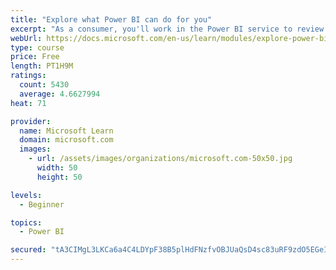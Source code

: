 ```yaml
---
title: "Explore what Power BI can do for you"
excerpt: "As a consumer, you'll work in the Power BI service to review and interact with content that has been shared with you. This module provides the foundational information that you need to work effectively in the Power BI service."
webUrl: https://docs.microsoft.com/en-us/learn/modules/explore-power-bi-service/
type: course
price: Free
length: PT1H9M
ratings:
  count: 5430
  average: 4.6627994
heat: 71

provider:
  name: Microsoft Learn
  domain: microsoft.com
  images:
    - url: /assets/images/organizations/microsoft.com-50x50.jpg
      width: 50
      height: 50

levels:
  - Beginner

topics:
  - Power BI

secured: "tA3CIMgL3LKCa6a4C4LDYpF38B5plHdFNzfvOBJUaQsD4sc83uRF9zdO5EGeIQz3INNoj632g88MrtzaoB/4ehk20JAlqwSdO08DyqSoT7yXNmpaL+M0MfFgtj/nMn6CuRg30gvZOzj1BNPADJFolFxpoxUhA/dDaLzLarL6rRmvlxhPvkgXWj3F4uormN/MMmhPqKNRDK1+0Ck23p+5RDB+RbFYbFKapNDc7D2ZXSlvzbyk0lyO0yOuELzcSNQXEgqdEIK1UW6zbrTWbu+8TMnBiTSlFrZwYvx+ht5deRFxM9B2cYioMdKvzfjemEHsiiZhig+3/FggvMuE21y5QxxvMT6BTrPQBI9Kb+4lrDbxPppturhjvmBU+al8d1+nTxXaTew0c+aP7bV0TqWfjw==;3ut95qkSztPdCGcQk+B5Tg=="
---
```



